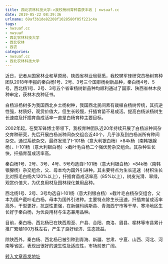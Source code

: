 ```yaml
---
title: 西北农林科技大学->我校杨树育种喜获丰收 | nwsuaf.cc
date: 2019-05-22 08:39:36
urlname: 69af3b1de82208f1028580f05f221c4a
tags: 
- nwsuaf.cc
- nwsuaf
- 西北农林科技大学
- 西北农林
- 西农
categories:
- nwsuaf.cc
- 西北农林科技大学
---
```



近日，记者从国家林业和草原局、陕西省林业局获悉，我校樊军锋研究员杨树育种团队2018年申报的秦白杨1号、2号、3号三个国审杨树新品种，秦白杨4号、5号，西北杨1号、2号、3号五个省审杨树新品种均顺利通过了国家、陕西省林木良种审定，获林木良种证书。

白杨派杨树多为我国西北乡土杨树种，我国西北民间素有栽植白杨树传统，其抗逆性强，材质好，观赏价值大，但生长较慢，扦插育苗不易成活。提高白杨派杨树生长速度及扦插育苗成活率一直是白杨育种主要目标。

2002年起，在樊军锋博士带领下，我校育种团队近20年持续开展了白杨派种间杂交育种研究，先后开展白杨派种间杂交组合近40个，几乎涉及到白杨派所有种间杂交。通过系统杂交，最终发现了I-101杨（意大利银白杨）×84k杨（南韩银腺杨）、I-101杨（意大利银白杨）×截叶毛白杨二个强优势杂交组合。其杂种生长快，扦插育苗成活率高。

秦白杨1号、2号、3号、4号、5号均选自I-101杨（意大利银白杨）×84k杨（南韩银腺杨）杂交组合，父、母本均为国外引进种。其主要特点为生长迅速（材积生长比对照毛白杨大120%以上），扦插育苗成活率高（85%以上），树皮光滑、翠绿，观赏价值大，为优良用材及园林绿化兼用品种。

西北杨1号、2号、3号均选自I-101杨（意大利银白杨）×截叶毛白杨杂交组合，父本为国产截叶毛白杨，母本为国外引进种。主要特点除生长迅速，扦插育苗成活率高外，干型更好，抗逆性更强，在新疆玛纳斯县、青海西宁市等干旱、寒冷地区生长好于秦白杨，为优良用材与生态兼用品种。

目前，秦白杨、西北杨已在陕西周至、户县、合阳、商洛、眉县、榆林等市县累计推广繁殖100万株左右，产生了良好经济、生态效益。

除陕西外，秦白杨、西北杨已被引种到青海、新疆、甘肃、宁夏、山西、河北、河南等省区，表现出很好的速生性及适应性，市场前景广阔。





[转入文章首发地址](https://news.nwsuaf.edu.cn/xnxw/89680.htm)